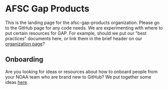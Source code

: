 # AFSC Gap Products
This is the landing page for the afsc-gap-products organization. Please go to the GitHub page for any code needs. We are experimenting with where to put certain resources for GAP. For example, should we put our "best practices" documents here, or link them in the brief header on our [organization page](https://github.com/afsc-gap-products/)? 

## Onboarding
Are you looking for ideas or resources about how to onboard people from your NOAA team who are brand new to GitHub? We put together some ideas [here](https://afsc-gap-products.github.io/pages/onboarding).
